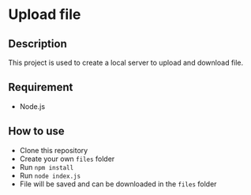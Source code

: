 # Upload file

## Description
This project is used to create a local server to upload and download file.

## Requirement
- Node.js

## How to use
- Clone this repository
- Create your own `files` folder
- Run `npm install`
- Run `node index.js`
- File will be saved and can be downloaded in the `files` folder
